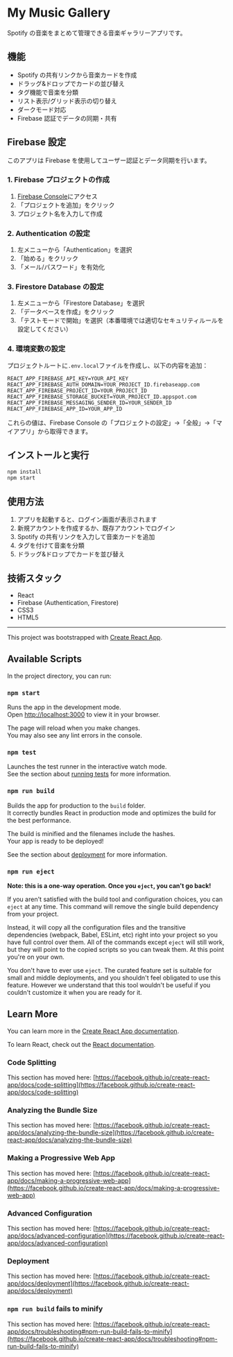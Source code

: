 # My Music Gallery

Spotify の音楽をまとめて管理できる音楽ギャラリーアプリです。

## 機能

- Spotify の共有リンクから音楽カードを作成
- ドラッグ&ドロップでカードの並び替え
- タグ機能で音楽を分類
- リスト表示/グリッド表示の切り替え
- ダークモード対応
- Firebase 認証でデータの同期・共有

## Firebase 設定

このアプリは Firebase を使用してユーザー認証とデータ同期を行います。

### 1. Firebase プロジェクトの作成

1. [Firebase Console](https://console.firebase.google.com/)にアクセス
2. 「プロジェクトを追加」をクリック
3. プロジェクト名を入力して作成

### 2. Authentication の設定

1. 左メニューから「Authentication」を選択
2. 「始める」をクリック
3. 「メール/パスワード」を有効化

### 3. Firestore Database の設定

1. 左メニューから「Firestore Database」を選択
2. 「データベースを作成」をクリック
3. 「テストモードで開始」を選択（本番環境では適切なセキュリティルールを設定してください）

### 4. 環境変数の設定

プロジェクトルートに`.env.local`ファイルを作成し、以下の内容を追加：

```
REACT_APP_FIREBASE_API_KEY=YOUR_API_KEY
REACT_APP_FIREBASE_AUTH_DOMAIN=YOUR_PROJECT_ID.firebaseapp.com
REACT_APP_FIREBASE_PROJECT_ID=YOUR_PROJECT_ID
REACT_APP_FIREBASE_STORAGE_BUCKET=YOUR_PROJECT_ID.appspot.com
REACT_APP_FIREBASE_MESSAGING_SENDER_ID=YOUR_SENDER_ID
REACT_APP_FIREBASE_APP_ID=YOUR_APP_ID
```

これらの値は、Firebase Console の「プロジェクトの設定」→「全般」→「マイアプリ」から取得できます。

## インストールと実行

```bash
npm install
npm start
```

## 使用方法

1. アプリを起動すると、ログイン画面が表示されます
2. 新規アカウントを作成するか、既存アカウントでログイン
3. Spotify の共有リンクを入力して音楽カードを追加
4. タグを付けて音楽を分類
5. ドラッグ&ドロップでカードを並び替え

## 技術スタック

- React
- Firebase (Authentication, Firestore)
- CSS3
- HTML5

---

This project was bootstrapped with [Create React App](https://github.com/facebook/create-react-app).

## Available Scripts

In the project directory, you can run:

### `npm start`

Runs the app in the development mode.\
Open [http://localhost:3000](http://localhost:3000) to view it in your browser.

The page will reload when you make changes.\
You may also see any lint errors in the console.

### `npm test`

Launches the test runner in the interactive watch mode.\
See the section about [running tests](https://facebook.github.io/create-react-app/docs/running-tests) for more information.

### `npm run build`

Builds the app for production to the `build` folder.\
It correctly bundles React in production mode and optimizes the build for the best performance.

The build is minified and the filenames include the hashes.\
Your app is ready to be deployed!

See the section about [deployment](https://facebook.github.io/create-react-app/docs/deployment) for more information.

### `npm run eject`

**Note: this is a one-way operation. Once you `eject`, you can't go back!**

If you aren't satisfied with the build tool and configuration choices, you can `eject` at any time. This command will remove the single build dependency from your project.

Instead, it will copy all the configuration files and the transitive dependencies (webpack, Babel, ESLint, etc) right into your project so you have full control over them. All of the commands except `eject` will still work, but they will point to the copied scripts so you can tweak them. At this point you're on your own.

You don't have to ever use `eject`. The curated feature set is suitable for small and middle deployments, and you shouldn't feel obligated to use this feature. However we understand that this tool wouldn't be useful if you couldn't customize it when you are ready for it.

## Learn More

You can learn more in the [Create React App documentation](https://facebook.github.io/create-react-app/docs/getting-started).

To learn React, check out the [React documentation](https://reactjs.org/).

### Code Splitting

This section has moved here: [https://facebook.github.io/create-react-app/docs/code-splitting](https://facebook.github.io/create-react-app/docs/code-splitting)

### Analyzing the Bundle Size

This section has moved here: [https://facebook.github.io/create-react-app/docs/analyzing-the-bundle-size](https://facebook.github.io/create-react-app/docs/analyzing-the-bundle-size)

### Making a Progressive Web App

This section has moved here: [https://facebook.github.io/create-react-app/docs/making-a-progressive-web-app](https://facebook.github.io/create-react-app/docs/making-a-progressive-web-app)

### Advanced Configuration

This section has moved here: [https://facebook.github.io/create-react-app/docs/advanced-configuration](https://facebook.github.io/create-react-app/docs/advanced-configuration)

### Deployment

This section has moved here: [https://facebook.github.io/create-react-app/docs/deployment](https://facebook.github.io/create-react-app/docs/deployment)

### `npm run build` fails to minify

This section has moved here: [https://facebook.github.io/create-react-app/docs/troubleshooting#npm-run-build-fails-to-minify](https://facebook.github.io/create-react-app/docs/troubleshooting#npm-run-build-fails-to-minify)
